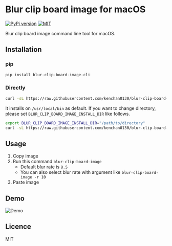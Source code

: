 # Blur clip board image for macOS

[![PyPi version][pypi-image]][pypi-url]
[![MIT][mit-image]][mit-url]

[pypi-image]: https://badgen.net/pypi/v/blur-clip-board-image-cli
[pypi-url]: https://pypi.org/project/blur-clip-board-image-cli

[mit-image]: https://badgen.net/pypi/license/blur-clip-board-image-cli
[mit-url]: https://github.com/kenchan0130/blur-clip-board-image-for-macOS/blob/master/LICENSE

Blur clip board image command line tool for macOS.

## Installation

### pip

```sh
pip install blur-clip-board-image-cli
```

### Directly

```sh
curl -sL https://raw.githubusercontent.com/kenchan0130/blur-clip-board-image-for-macOS/master/install.sh | bash
```

It installs on `/usr/local/bin` as default.
If you want to change directory, please set `BLUR_CLIP_BOARD_IMAGE_INSTALL_DIR` like follows.

```sh
export BLUR_CLIP_BOARD_IMAGE_INSTALL_DIR="/path/to/directory"
curl -sL https://raw.githubusercontent.com/kenchan0130/blur-clip-board-image-for-macOS/master/install.sh | bash
```

## Usage

1. Copy image
2. Run this command `blur-clip-board-image`
    - Default blur rate is `8.5`
    - You can also select blur rate with argument like `blur-clip-board-image -r 10`
3. Paste image

## Demo

![Demo](/imgs/demo.gif)

## Licence

MIT